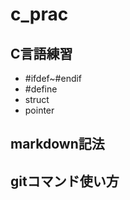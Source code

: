 # c_prac  
## C言語練習  

* #ifdef~#endif  
* #define
* struct  
* pointer  
 
## markdown記法
## gitコマンド使い方 
